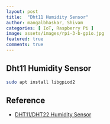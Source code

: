 ```yaml
---
layout: post
title:  "Dht11 Humidity Sensor"
author: mangalbhaskar, Shivam
categories: [ IoT, Raspberry Pi ]
image: assets/images/rpi-3-b-gpio.jpg
featured: true
comments: true
---
```



## Dht11 Humidity Sensor


```bash
sudo apt install libgpiod2
```

## Reference

* [DHT11/DHT22 Humidity Sensor](https://learn.adafruit.com/dht/dht-circuitpython-code)

